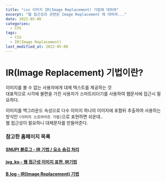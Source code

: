 ```yaml
---
title: "css 이미지 IR(Image Replacement) 기법에 대하여"
excerpt: "웹 접근성과 관련된 Image Replacement 에 대하여..."
date: 2022-05-06
categories:
  - CSS
tags:
  - CSS
  - IR(Image Replacement)
last_modified_at: 2022-05-09
---
```


# IR(Image Replacement) 기법이란?

이미지를 볼 수 없는 사용자에게 대체 텍스트를 제공하는 것  
대표적으로 시각에 불편을 가진 사용자가 스마트리더기를 사용하여 웹문서에 접근시 필요하다.

이미지를 백그라운드 속성으로 다수 이미지 하나의 이미지에 포함뒤 추출하여 사용하는 방식인 `(이미지 스프라이트 기법)`으로 표현하면 쉬운데..  
웹 접근성이 필요하니 대체문자를 만들어준다.

### 참고한 홈페이지 목록

#### [SNUPI 블로그 - IR 기법 / 요소 숨김 처리](https://snupi.tistory.com/109)

#### [jsg_ko - 웹 접근성 이미지 표현, IR기법](https://velog.io/@wltnrms0629/HTMLCSS-%EC%9B%B9-%EC%A0%91%EA%B7%BC%EC%84%B1%EC%9D%B4%EB%AF%B8%EC%A7%80-%ED%91%9C%ED%98%84-IR%EA%B8%B0%EB%B2%95)

#### [B.log - IR(Image Replacement) 기법](https://haneunbi.github.io/2020/06/01/css-ir/)
